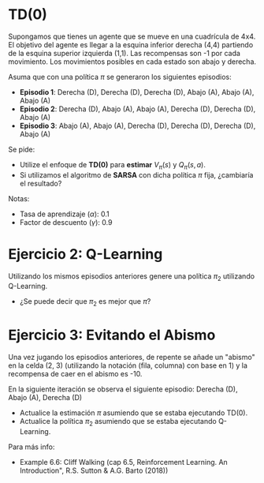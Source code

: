 # TD(0)

Supongamos que tienes un agente que se mueve en una cuadrícula de 4x4. El objetivo del agente es llegar a la esquina inferior derecha (4,4) partiendo de la esquina superior izquierda (1,1). Las recompensas son -1 por cada movimiento. Los movimientos posibles en cada estado son abajo y derecha. 

Asuma que con una política $\pi$ se generaron los siguientes episodios:

- **Episodio 1**: Derecha (D), Derecha (D), Derecha (D), Abajo (A), Abajo (A), Abajo (A)
- **Episodio 2**: Derecha (D), Abajo (A), Abajo (A), Derecha (D), Derecha (D), Abajo (A)
- **Episodio 3**: Abajo (A), Abajo (A), Derecha (D), Derecha (D), Derecha (D), Abajo (A)

Se pide:

- Utilize el enfoque de **TD(0)** para **estimar** $V_{\pi}(s)$ y $Q_{\pi}(s,a)$.
- Si utilizamos el algoritmo de **SARSA** con dicha política $\pi$ fija, ¿cambiaría el resultado?

Notas:

- Tasa de aprendizaje ($\alpha$): 0.1
- Factor de descuento ($\gamma$): 0.9

# Ejercicio 2: Q-Learning

Utilizando los mismos episodios anteriores genere una política $\pi_{2}$ utilizando Q-Learning.

- ¿Se puede decir que $\pi_2$ es mejor que $\pi$?

# Ejercicio 3: Evitando el Abismo

Una vez jugando los episodios anteriores, de repente se añade un "abismo" en la celda (2, 3) (utilizando la notación (fila, columna) con base en 1) y la recompensa de caer en el abismo es -10.

En la siguiente iteración se observa el siguiente episodio: Derecha (D), Abajo (A), Derecha (D) 

- Actualice la estimación $\pi$ asumiendo que se estaba ejecutando TD(0).
- Actualice la política $\pi_2$ asumiendo que se estaba ejecutando Q-Learning. 

Para más info:

- Example 6.6: Cliff Walking (cap 6.5, Reinforcement Learning. An Introduction", R.S. Sutton & A.G. Barto (2018))